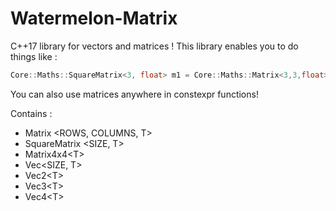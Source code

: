 # Watermelon-Matrix
C++17 library for vectors and matrices !
This library enables you to do things like :
```cpp
Core::Maths::SquareMatrix<3, float> m1 = Core::Maths::Matrix<3,3,float>::identity();
```
You can also use matrices anywhere in constexpr functions!

Contains : 
- Matrix &lt;ROWS, COLUMNS, T&gt;
- SquareMatrix &lt;SIZE, T&gt;
- Matrix4x4&lt;T&gt;
- Vec&lt;SIZE, T&gt;
- Vec2&lt;T&gt;
- Vec3&lt;T&gt;
- Vec4&lt;T&gt;